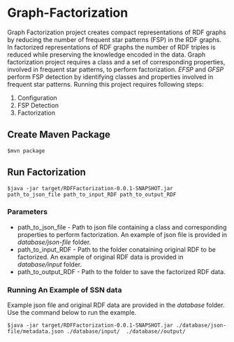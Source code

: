 # Graph-Factorization
Graph Factorization project creates compact representations of RDF graphs by reducing the number of frequent star patterns (FSP) in the RDF graphs. In factorized representations of RDF graphs the number of RDF triples is reduced while preserving the knowledge encoded in the data. Graph factorization project requires a class and a set of corresponding properties, involved in frequent star patterns, to perform factorization. *EFSP* and *GFSP* perform FSP detection by identifying classes and properties involved in frequent star patterns. Running this project requires following steps:

1.  Configuration
2.  FSP Detection
3.  Factorization

## Create Maven Package

```
$mvn package

```

## Run Factorization

```
$java -jar target/RDFFactorization-0.0.1-SNAPSHOT.jar path_to_json_file path_to_input_RDF path_to_output_RDF
```
### Parameters
* path_to_json_file - Path to json file containing a class and corresponding properties to perform factorization. An example of json file is provided in *database/json-file* folder.
* path_to_input_RDF - Path to the folder conataining original RDF to be factorized. An example of original RDF data is provided in *database/input* folder.
* path_to_output_RDF - Path to the folder to save the factorized RDF data. 

### Running An Example of SSN data

Example json file and original RDF data are provided in the *database* folder. Use the command below to run the example.

```
$java -jar target/RDFFactorization-0.0.1-SNAPSHOT.jar ./database/json-file/metadata.json ./database/input/  ./database//output/

```
